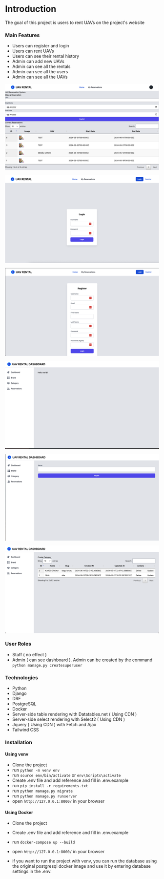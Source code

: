 # Introduction

The goal of this project is users to rent UAVs on the project's website

### Main Features

- Users can register and login
- Users can rent UAVs
- Users can see their rental history
- Admin can add new UAVs
- Admin can see all the rentals
- Admin can see all the users
- Admin can see all the UAVs

!['Default Index View'](./screenshots/index.png)

!['Login View'](./screenshots/login.png)

!['Register View'](./screenshots/register.png)

!['Dashboard View'](./screenshots/dashboard_index.png)

!['Dashboard Form View'](./screenshots/dashboard_form.png)

!['Dashboard List View'](./screenshots/dashboard_list.png)

### User Roles
- Staff ( no effect )
- Admin ( can see dashboard ). Admin can be created by the command `python manage.py createsuperuser`

### Technologies

- Python
- Django
- DRF
- PostgreSQL
- Docker
- Server-side table rendering with Datatables.net ( Using CDN )
- Server-side select rendering with Select2 ( Using CDN )
- Jquery ( Using CDN ) with Fetch and Ajax
- Tailwind CSS

### Installation

#### Using venv

- Clone the project
- run `python -m venv env`
- run `source env/bin/activate` or `env\Scripts\activate`
- Create .env file and add reference and fill in .env.example
- run `pip install -r requirements.txt`
- run `python manage.py migrate`
- run `python manage.py runserver`
- open `http://127.0.0.1:8000/` in your browser

#### Using Docker

- Clone the project
- Create .env file and add reference and fill in .env.example
- run `docker-compose up --build`
- open `http://127.0.0.1:8000/` in your browser


- if you want to run the project with venv, you can run the database using the original postgresql docker image and use
  it by entering database settings in the .env.